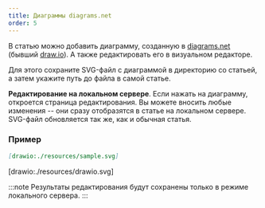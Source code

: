 ```yaml
---
title: Диаграммы diagrams.net
order: 5
---
```


В статью можно добавить диаграмму, созданную в [diagrams.net](https://www.diagrams.net/) (бывший [draw.io](https://en.wikipedia.org/wiki/Diagrams.net)). А также редактировать его в визуальном редакторе.

Для этого сохраните SVG-файл с диаграммой в директорию со статьей, а затем укажите путь до файла в самой статье.

**Редактирование на локальном сервере**. Если нажать на диаграмму, откроется страница редактирования. Вы можете вносить любые изменения -- они сразу отобразятся в статье на локальном сервере. SVG-файл обновляется так же, как и обычная статья.

### Пример

```md
[drawio:./resources/sample.svg]
```

[drawio:./resources/drawio.svg]

:::note
Результаты редактирования будут сохранены только в режиме локального сервера.
:::
